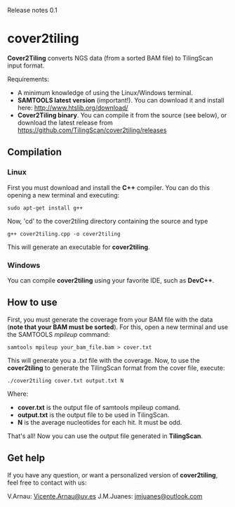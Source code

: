 Release notes 0.1

# cover2tiling

**Cover2Tiling** converts NGS data (from a sorted BAM file) to TilingScan input format.

Requirements:

- A minimum knowledge of using the Linux/Windows terminal.
- **SAMTOOLS latest version** (important!). You can download it and install here: http://www.htslib.org/download/
- **Cover2Tiling binary**. You can compile it from the source (see below), or download the latest release from https://github.com/TilingScan/cover2tiling/releases



## Compilation

### Linux

First you must download and install the **C++** compiler. You can do this opening a new terminal and executing:
```
sudo apt-get install g++
```

Now, 'cd' to the cover2tiling directory containing the source and type 

```
g++ cover2tiling.cpp -o cover2tiling 
```

This will generate an executable for **cover2tiling**.


### Windows

You can compile **cover2tiling** using your favorite IDE, such as **DevC++**. 



## How to use

First, you must generate the coverage from your BAM file with the data (**note that your BAM must be sorted**). For this, open a new terminal and use the SAMTOOLS *mpileup* command:

```
samtools mpileup your_bam_file.bam > cover.txt
```

This will generate you a *.txt* file with the coverage. Now, to use the **cover2tiling** to generate the TilingScan format from the cover file, execute:

```
./cover2tiling cover.txt output.txt N
```

Where:
- **cover.txt** is the output file of samtools mpileup comand.
- **output.txt** is the output file to be used in TilingScan.
- **N** is the average nucleotides for each hit. It must be odd.

That's all! Now you can use the output file generated in **TilingScan**.



## Get help

If you have any question, or want a personalized version of **cover2tiling**, feel free to contact with us:

V.Arnau: Vicente.Arnau@uv.es 
J.M.Juanes: jmjuanes@outlook.com 




